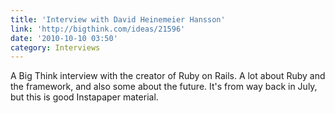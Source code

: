 ```yaml
---
title: 'Interview with David Heinemeier Hansson'
link: 'http://bigthink.com/ideas/21596'
date: '2010-10-10 03:50'
category: Interviews
---
```


A Big Think interview with the creator of Ruby on Rails. A lot about Ruby and the framework, and also some about the future. It's from way back in July, but this is good Instapaper material.

